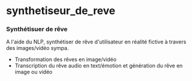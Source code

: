 # synthetiseur_de_reve
### Synthétisuer de rêve
A l'aide du NLP, synthétiser de rêve d'utilisateur en réalité fictive à travers des images/vidéo sympa.
* Transformation des rêves en image/vidéo
* Transcription du rêve audio en text/émotion et génération du rêve en image ou vidéo
